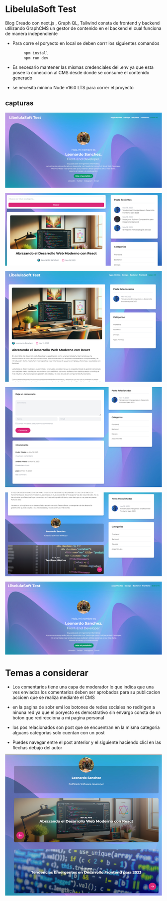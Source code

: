 # LibelulaSoft Test

Blog Creado con next.js , Graph QL, Tailwind consta de frontend y backend utilizando GraphCMS un gestor de contenido en el backend el cual funciona de manera independiente 

- Para corre el poryecto en local se deben corrr los  siguientes comandos 

		   npm install
		   npm run dev 
-  Es necesario mantener las mismas credenciales del .env ya que esta posee la coneccion al CMS desde donde se consume el contenido generado  
- se necesita minimo Node v16.0 LTS para correr el proyecto 

## capturas 

![Alt text](image.png)

![Alt text](image-1.png)

![Alt text](image-2.png)

![Alt text](image-3.png)

![Alt text](image-4.png)

![Alt text](image-5.png)


# Temas a considerar

-   Los comentarios tiene una capa de moderador lo que indica que una ves enviados los comentarios deben ser aprobados para su publicacion accioen que se realiza mediante el CMS
   
-   en la pagina de sobr emi los botones de redes sociales no redirigen a ninuna red ya que el poryecto es demostrativo sin envargo  consta de un boton que redirecciona a mi pagina personal 

- los pos relacionados son post que se encuentran en la misma categoria alguans categorias solo cuentan con un post
    
-   Puedes navegar entre el post anterior y el siguiente haciendo clicl en las flechas debajo del autor

![Alt text](image-6.png)